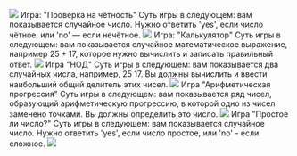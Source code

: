 <a href="https://codeclimate.com/github/amchizhikov/python-project-49/maintainability"><img src="https://api.codeclimate.com/v1/badges/4eba7ad5bc1a8e7f8686/maintainability" /></a>
Игра: "Проверка на чётность"
Суть игры в следующем: вам показывается случайное число. Нужно ответить 'yes', если число чётное, или 'no' — если нечётное.
<a href="https://asciinema.org/a/KX8GgCXniLyFjpS5WvLxzzDHr" target="_blank"><img src="https://asciinema.org/a/KX8GgCXniLyFjpS5WvLxzzDHr.svg" /></a>
Игра: "Калькулятор"
Суть игры в следующем: вам показывается случайное математическое выражение, например 25 + 17, которое нужно вычислить и записать правильный ответ.
<a href="https://asciinema.org/a/Gt2NUCfs5kMroQ9oPXmu66FTW" target="_blank"><img src="https://asciinema.org/a/Gt2NUCfs5kMroQ9oPXmu66FTW.svg" /></a>
Игра "НОД"
Суть игры в следующем: вам показывается два случайных числа, например, 25 17. Вы должны вычислить и ввести наибольший общий делитель этих чисел.
<a href="https://asciinema.org/a/fgpaGn3J3aajjQViaqqnbXREY" target="_blank"><img src="https://asciinema.org/a/fgpaGn3J3aajjQViaqqnbXREY.svg" /></a>
Игра "Арифметическая прогрессия"
Суть игры в следующем: вам показывается ряд чисел, образующий арифметическую прогрессию, в которой одно из чисел заменено точками. Вы должны определить это число.
<a href="https://asciinema.org/a/37ykhCHeKLQKCIxmFyw4jimgc" target="_blank"><img src="https://asciinema.org/a/37ykhCHeKLQKCIxmFyw4jimgc.svg" /></a>
Игра "Простое ли число?"
Суть игры в следующем: вам показывается случайное число. Нужно ответить 'yes', если число простое, или 'no' - если сложное.
<a href="https://asciinema.org/a/18GIQlTjUmNWEo9SksEoUoyln" target="_blank"><img src="https://asciinema.org/a/18GIQlTjUmNWEo9SksEoUoyln.svg" /></a>
